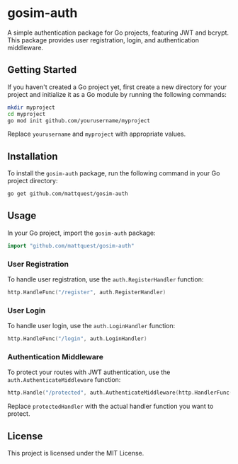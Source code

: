 # gosim-auth

A simple authentication package for Go projects, featuring JWT and bcrypt. This package provides user registration, login, and authentication middleware.

## Getting Started

If you haven't created a Go project yet, first create a new directory for your project and initialize it as a Go module by running the following commands:

```sh
mkdir myproject
cd myproject
go mod init github.com/yourusername/myproject
```

Replace `yourusername` and `myproject` with appropriate values.

## Installation

To install the `gosim-auth` package, run the following command in your Go project directory:

```sh
go get github.com/mattquest/gosim-auth
```

## Usage

In your Go project, import the `gosim-auth` package:

```go
import "github.com/mattquest/gosim-auth"
```

### User Registration

To handle user registration, use the `auth.RegisterHandler` function:

```go
http.HandleFunc("/register", auth.RegisterHandler)
```

### User Login

To handle user login, use the `auth.LoginHandler` function:

```go
http.HandleFunc("/login", auth.LoginHandler)
```

### Authentication Middleware

To protect your routes with JWT authentication, use the `auth.AuthenticateMiddleware` function:

```go
http.Handle("/protected", auth.AuthenticateMiddleware(http.HandlerFunc(protectedHandler)))
```

Replace `protectedHandler` with the actual handler function you want to protect.

## License

This project is licensed under the MIT License.
